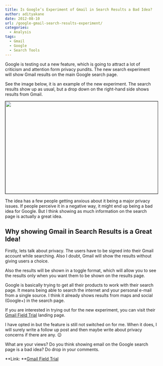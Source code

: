 ```yaml
---
title: Is Google’s Experiment of Gmail in Search Results a Bad Idea?
author: adityakane
date: 2012-08-10
url: /google-gmail-search-results-experiment/
categories:
  - Analysis
tags:
  - Gmail
  - Google
  - Search Tools
---
```

Google is testing out a new feature, which is going to attract a lot of criticism and attention form privacy pundits. The new search experiment will show Gmail results on the main Google search page.

See the image below, it is an example of the new experiment. The search results show up as usual, but a drop down on the right-hand side shows results from Gmail.

[<img class="alignnone size-full wp-image-60554" style="border: 1px solid black;" title="Gmail_Search_Results" src="http://cdn.devilsworkshop.org/files/2012/08/Gmail_Search_Results.png" alt="" width="550" height="304" />][1]

The idea has a few people getting anxious about it being a major privacy issues. If people perceive it in a negative way, it might end up being a bad idea for Google. But I think showing as much information on the search page is actually a great idea.

## Why showing Gmail in Search Results is a Great Idea!

Firstly, lets talk about privacy. The users have to be signed into their Gmail account while searching. Also I doubt, Gmail will show the results without giving users a choice.

Also the results will be shown in a toggle format, which will allow you to see the results only when you want them to be shown on the results page.

Google is basically trying to get all their products to work with their search page. It means being able to search the internet and your personal e-mail from a single source. I think it already shows results from maps and social (Google+) in the search page.

If you are interested in trying out for the new experiment, you can visit their <a href="https://www.google.com/experimental/gmailfieldtrial" onclick="_gaq.push(['_trackEvent', 'outbound-article', 'https://www.google.com/experimental/gmailfieldtrial', 'Gmail Field Trial']);" >Gmail Field Trial</a> landing page.

I have opted in but the feature is still not switched on for me. When it does, I will surely write a follow up post and then maybe write about privacy concerns if there are any. 😉

What are your views? Do you think showing email on the Google search page is a bad idea? Do drop in your comments.

**Link: **<a href="https://www.google.com/experimental/gmailfieldtrial" onclick="_gaq.push(['_trackEvent', 'outbound-article', 'https://www.google.com/experimental/gmailfieldtrial', 'Gmail Field Trial']);" >Gmail Field Trial</a>

 [1]: http://cdn.devilsworkshop.org/files/2012/08/Gmail_Search_Results.png
